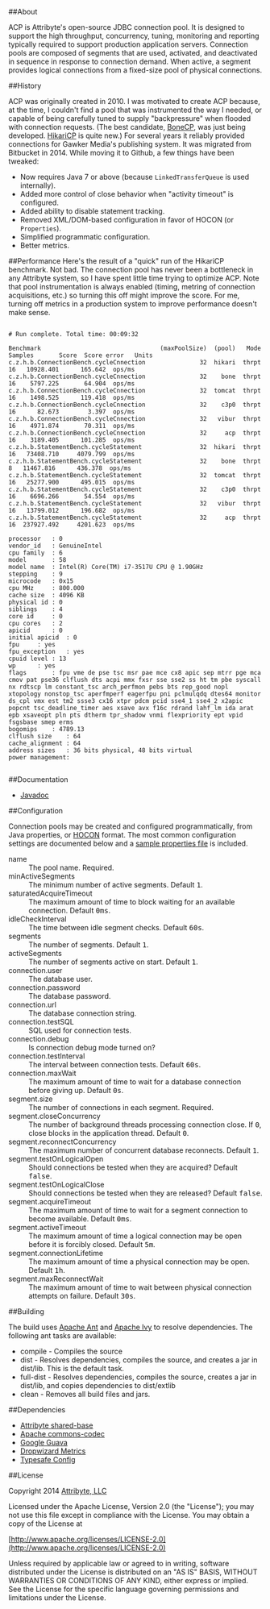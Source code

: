 ##About

ACP is Attribyte's open-source JDBC connection pool. It is designed to support the high throughput, concurrency, tuning,
monitoring and reporting typically required to support production application servers.
Connection pools are composed of segments that are used, activated, and deactivated in sequence in
response to connection demand. When active, a segment provides logical connections
from a fixed-size pool of physical connections.


##History

ACP was originally created in 2010. I was motivated to create ACP
because, at the time, I couldn't find a pool that was instrumented the way I needed, or capable of being carefully tuned to
supply "backpressure" when flooded with connection requests.
(The best candidate, [BoneCP](https://github.com/wwadge/bonecp),
was just being developed. [HikariCP](https://github.com/brettwooldridge/HikariCP) is quite new.)
For several years it reliably provided connections for Gawker Media's publishing system.
It was migrated from Bitbucket in 2014. While moving it to Github, a few things have been tweaked:

* Now requires Java 7 or above (because <code>LinkedTransferQueue</code> is used internally).
* Added more control of close behavior when "activity timeout" is configured.
* Added ability to disable statement tracking.
* Removed XML/DOM-based configuration in favor of HOCON (or <code>Properties</code>).
* Simplified programmatic configuration.
* Better metrics.

##Performance
Here's the result of a "quick" run of the HikariCP benchmark. Not bad. The connection pool has never been a bottleneck
in any Attribyte system, so I have spent little time trying to optimize ACP. Note that pool instrumentation
is always enabled (timing, metring of connection acquisitions, etc.) so turning this off might improve the score.
For me, turning off metrics in a production system to improve performance doesn't make sense.
<pre><code>
# Run complete. Total time: 00:09:32

Benchmark                                 (maxPoolSize)  (pool)   Mode  Samples       Score  Score error   Units
c.z.h.b.ConnectionBench.cycleCnnection               32  hikari  thrpt       16   10928.401      165.642  ops/ms
c.z.h.b.ConnectionBench.cycleCnnection               32    bone  thrpt       16    5797.225       64.904  ops/ms
c.z.h.b.ConnectionBench.cycleCnnection               32  tomcat  thrpt       16    1498.525      119.418  ops/ms
c.z.h.b.ConnectionBench.cycleCnnection               32    c3p0  thrpt       16      82.673        3.397  ops/ms
c.z.h.b.ConnectionBench.cycleCnnection               32   vibur  thrpt       16    4971.874       70.311  ops/ms
c.z.h.b.ConnectionBench.cycleCnnection               32     acp  thrpt       16    3189.405      101.285  ops/ms
c.z.h.b.StatementBench.cycleStatement                32  hikari  thrpt       16   73408.710     4079.799  ops/ms
c.z.h.b.StatementBench.cycleStatement                32    bone  thrpt        8   11467.816      436.378  ops/ms
c.z.h.b.StatementBench.cycleStatement                32  tomcat  thrpt       16   25277.900      495.015  ops/ms
c.z.h.b.StatementBench.cycleStatement                32    c3p0  thrpt       16    6696.266       54.554  ops/ms
c.z.h.b.StatementBench.cycleStatement                32   vibur  thrpt       16   13799.012      196.682  ops/ms
c.z.h.b.StatementBench.cycleStatement                32     acp  thrpt       16  237927.492     4201.623  ops/ms

processor	: 0
vendor_id	: GenuineIntel
cpu family	: 6
model		: 58
model name	: Intel(R) Core(TM) i7-3517U CPU @ 1.90GHz
stepping	: 9
microcode	: 0x15
cpu MHz		: 800.000
cache size	: 4096 KB
physical id	: 0
siblings	: 4
core id		: 0
cpu cores	: 2
apicid		: 0
initial apicid	: 0
fpu		: yes
fpu_exception	: yes
cpuid level	: 13
wp		: yes
flags		: fpu vme de pse tsc msr pae mce cx8 apic sep mtrr pge mca cmov pat pse36 clflush dts acpi mmx fxsr sse sse2 ss ht tm pbe syscall nx rdtscp lm constant_tsc arch_perfmon pebs bts rep_good nopl xtopology nonstop_tsc aperfmperf eagerfpu pni pclmulqdq dtes64 monitor ds_cpl vmx est tm2 ssse3 cx16 xtpr pdcm pcid sse4_1 sse4_2 x2apic popcnt tsc_deadline_timer aes xsave avx f16c rdrand lahf_lm ida arat epb xsaveopt pln pts dtherm tpr_shadow vnmi flexpriority ept vpid fsgsbase smep erms
bogomips	: 4789.13
clflush size	: 64
cache_alignment	: 64
address sizes	: 36 bits physical, 48 bits virtual
power management:

</code></pre>


##Documentation

* [Javadoc](https://www.attribyte.org/projects/acp/javadoc/index.html)

##Configuration

Connection pools may be created and configured programmatically, from Java properties,
or [HOCON](https://github.com/typesafehub/config#using-hocon-the-json-superset) format.
The most common configuration settings are documented below and a
[sample properties file](https://github.com/attribyte/acp/blob/master/doc/config/sample.properties) is included.


<dl>
 <dt>name</dt>
 <dd>The pool name. Required.</dd>
 <dt>minActiveSegments</dt>
 <dd>The minimum number of active segments. Default <tt>1</tt>.</dd>
 <dt>saturatedAcquireTimeout</dt>
 <dd>The maximum amount of time to block waiting for an available connection. Default <tt>0ms</tt>.</dd>
 <dt>idleCheckInterval</dt>
 <dd>The time between idle segment checks. Default <tt>60s</tt>.</dd>
 <dt>segments</dt>
 <dd>The number of segments. Default <tt>1</tt>.</dd>
 <dt>activeSegments</dt>
 <dd>The number of segments active on start. Default <tt>1</tt>.</dd>
 <dt>connection.user</dt>
 <dd>The database user.</dd>
 <dt>connection.password</dt>
 <dd>The database password.<dd>
 <dt>connection.url</dt>
 <dd>The database connection string.</dd>
 <dt>connection.testSQL</dt>
 <dd>SQL used for connection tests.</dd>
 <dt>connection.debug</dt>
 <dd>Is connection debug mode turned on?</dd>
 <dt>connection.testInterval</dt>
 <dd>The interval between connection tests. Default <tt>60s</tt>.</dd>
 <dt>connection.maxWait</dt>
 <dd>The maximum amount of time to wait for a database connection before giving up. Default <tt>0s</tt>.</dd>
 <dt>segment.size</dt>
 <dd>The number of connections in each segment. Required.</dd>
 <dt>segment.closeConcurrency</dt>
 <dd>The number of background threads processing connection close. If <tt>0</tt>,
 close blocks in the application thread. Default <tt>0</tt>.</dd>
 <dt>segment.reconnectConcurrency</dt>
 <dd>The maximum number of concurrent database reconnects. Default <tt>1</tt>.</dd>
 <dt>segment.testOnLogicalOpen</dt>
 <dd>Should connections be tested when they are acquired? Default <tt>false</tt>.</dd>
 <dt>segment.testOnLogicalClose</dt>
 <dd>Should connections be tested when they are released? Default <tt>false</tt>.</dd>
 <dt>segment.acquireTimeout</dt>
 <dd>The maximum amount of time to wait for a segment connection to become available. Default <tt>0ms</tt>.</dd>
 <dt>segment.activeTimeout</dt>
 <dd>The maximum amount of time a logical connection may be open before it is forcibly closed. Default <tt>5m</tt>.</dd>
 <dt>segment.connectionLifetime</dt>
 <dd>The maximum amount of time a physical connection may be open. Default <tt>1h</tt>.</dd>
 <dt>segment.maxReconnectWait</dt>
 <dd>The maximum amount of time to wait between physical connection attempts on failure. Default <tt>30s</tt>.</dd>
</dl>

##Building

The build uses [Apache Ant](http://ant.apache.org/) and
[Apache Ivy](https://ant.apache.org/ivy/) to resolve dependencies. The following ant tasks
are available:

* compile - Compiles the source
* dist - Resolves dependencies, compiles the source, and creates a jar in dist/lib. This is the default task.
* full-dist - Resolves dependencies, compiles the source, creates a jar in dist/lib, and copies dependencies to dist/extlib
* clean - Removes all build files and jars.

##Dependencies

* [Attribyte shared-base](https://github.com/attribyte/shared-base)
* [Apache commons-codec](http://commons.apache.org/proper/commons-codec/)
* [Google Guava](https://code.google.com/p/guava-libraries/)
* [Dropwizard Metrics](http://metrics.codahale.com/)
* [Typesafe Config](https://github.com/typesafehub/config)


##License

Copyright 2014 [Attribyte, LLC](https://attribyte.com)

Licensed under the Apache License, Version 2.0 (the "License");
you may not use this file except in compliance with the License.
You may obtain a copy of the License at

[http://www.apache.org/licenses/LICENSE-2.0](http://www.apache.org/licenses/LICENSE-2.0)

Unless required by applicable law or agreed to in writing, software distributed under the License is distributed on an "AS IS" BASIS,
WITHOUT WARRANTIES OR CONDITIONS OF ANY KIND, either express or implied.
See the License for the specific language governing permissions and limitations under the License.
